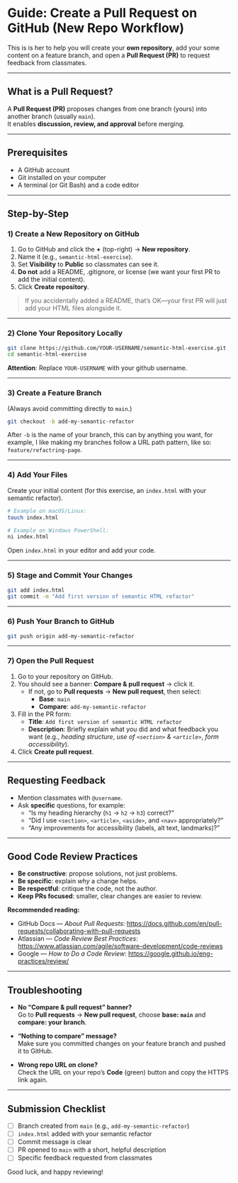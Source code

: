 # Guide: Create a Pull Request on GitHub (New Repo Workflow)

This is is her to help you will create your **own repository**, add your some content on a feature branch, and open a **Pull Request (PR)** to request feedback from classmates.

---

## What is a Pull Request?

A **Pull Request (PR)** proposes changes from one branch (yours) into another branch (usually `main`).  
It enables **discussion, review, and approval** before merging.

---

## Prerequisites

- A GitHub account
- Git installed on your computer
- A terminal (or Git Bash) and a code editor

---

## Step-by-Step

### 1) Create a New Repository on GitHub
1. Go to GitHub and click the **+** (top-right) → **New repository**.  
2. Name it (e.g., `semantic-html-exercise`).  
3. Set **Visibility** to **Public** so classmates can see it.  
4. **Do not** add a README, .gitignore, or license (we want your first PR to add the initial content).  
5. Click **Create repository**.

> If you accidentally added a README, that’s OK—your first PR will just add your HTML files alongside it.

---

### 2) Clone Your Repository Locally
```bash
git clone https://github.com/YOUR-USERNAME/semantic-html-exercise.git
cd semantic-html-exercise
```

**Attention**: Replace `YOUR-USERNAME` with your github username.

---

### 3) Create a Feature Branch
(Always avoid committing directly to `main`.)
```bash
git checkout -b add-my-semantic-refactor
```

After `-b` is the name of your branch, this can by anything you want, for example, I like
making my branches follow a URL path pattern, like so: `feature/refactring-page`.

---

### 4) Add Your Files
Create your initial content (for this exercise, an `index.html` with your semantic refactor).
```bash
# Example on macOS/Linux:
touch index.html

# Example on Windows PowerShell:
ni index.html
```
Open `index.html` in your editor and add your code.

---

### 5) Stage and Commit Your Changes
```bash
git add index.html
git commit -m "Add first version of semantic HTML refactor"
```

---

### 6) Push Your Branch to GitHub
```bash
git push origin add-my-semantic-refactor
```

---

### 7) Open the Pull Request
1. Go to your repository on GitHub.  
2. You should see a banner: **Compare & pull request** → click it.  
   - If not, go to **Pull requests** → **New pull request**, then select:
     - **Base**: `main`
     - **Compare**: `add-my-semantic-refactor`
3. Fill in the PR form:
   - **Title**: `Add first version of semantic HTML refactor`
   - **Description**: Briefly explain what you did and what feedback you want (e.g., *heading structure*, *use of `<section>` & `<article>`*, *form accessibility*).
4. Click **Create pull request**.

---

## Requesting Feedback

- Mention classmates with `@username`.  
- Ask **specific** questions, for example:
  - “Is my heading hierarchy (`h1` → `h2` → `h3`) correct?”
  - “Did I use `<section>`, `<article>`, `<aside>`, and `<nav>` appropriately?”
  - “Any improvements for accessibility (labels, alt text, landmarks)?”

---

## Good Code Review Practices

- **Be constructive**: propose solutions, not just problems.  
- **Be specific**: explain *why* a change helps.  
- **Be respectful**: critique the code, not the author.  
- **Keep PRs focused**: smaller, clear changes are easier to review.

**Recommended reading:**
- GitHub Docs — *About Pull Requests*: https://docs.github.com/en/pull-requests/collaborating-with-pull-requests  
- Atlassian — *Code Review Best Practices*: https://www.atlassian.com/agile/software-development/code-reviews  
- Google — *How to Do a Code Review*: https://google.github.io/eng-practices/review/

---

## Troubleshooting

- **No “Compare & pull request” banner?**  
  Go to **Pull requests** → **New pull request**, choose **base: `main`** and **compare: your branch**.

- **“Nothing to compare” message?**  
  Make sure you committed changes on your feature branch and pushed it to GitHub.

- **Wrong repo URL on clone?**  
  Check the URL on your repo’s **Code** (green) button and copy the HTTPS link again.

---

## Submission Checklist

- [ ] Branch created from `main` (e.g., `add-my-semantic-refactor`)  
- [ ] `index.html` added with your semantic refactor  
- [ ] Commit message is clear  
- [ ] PR opened to `main` with a short, helpful description  
- [ ] Specific feedback requested from classmates

Good luck, and happy reviewing!
